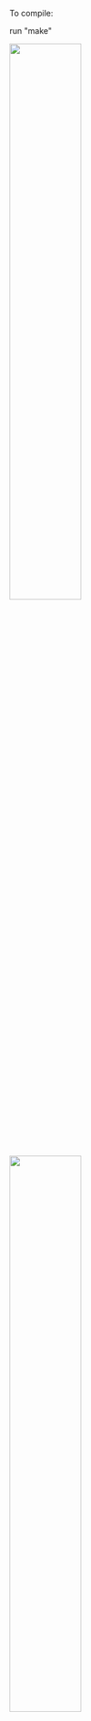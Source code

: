 To compile:

run "make"

<img src="https://i.ibb.co/MgJDyZh/Screenshot-2023-02-03-at-7-53-27-PM.png" width="50%"> <img src="https://i.ibb.co/J3f7d0s/Screenshot-2023-02-03-at-7-54-50-PM.png" width="50%">
<img src="https://i.ibb.co/hWps2qJ/Screenshot-2023-02-03-at-7-57-29-PM.png" width="50%"> <img src="https://i.ibb.co/yQffK9d/Screenshot-2023-02-03-at-7-58-32-PM.png" width="50%">



Watch the video below! 
[<img src="https://i.ibb.co/syHHKP9/Catch-Them.png" width="100%">](https://www.youtube.com/watch?v=W5oMZdtZWbo&ab_channel=nhivo "Now in Android: 55")

